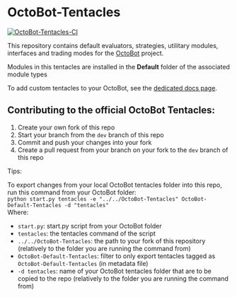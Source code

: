 # OctoBot-Tentacles
[![OctoBot-Tentacles-CI](https://github.com/Drakkar-Software/OctoBot-Tentacles/workflows/OctoBot-Tentacles-CI/badge.svg)](https://github.com/Drakkar-Software/OctoBot-Tentacles/actions)

This repository contains default evaluators, strategies, utilitary modules, interfaces and trading modes for the [OctoBot](https://github.com/Drakkar-Software/OctoBot) project.

Modules in this tentacles are installed in the **Default** folder of the associated module types

To add custom tentacles to your OctoBot, see the [dedicated docs page](https://www.octobot.cloud/guides/octobot-tentacles-development/customize-your-octobot?utm_source=octobot&utm_medium=dk&utm_campaign=regular_open_source_content&utm_content=octobot_tentacles_readme).

## Contributing to the official OctoBot Tentacles:
1. Create your own fork of this repo
2. Start your branch from the `dev` branch of this repo
3. Commit and push your changes into your fork
4. Create a pull request from your branch on your fork to the `dev` branch of this repo

Tips:

To export changes from your local OctoBot tentacles folder into this repo, run this command from your OctoBot folder:   
`python start.py tentacles -e "../../OctoBot-Tentacles" OctoBot-Default-Tentacles -d "tentacles"`  
Where: 
- `start.py`: start.py script from your OctoBot folder
- `tentacles`: the tentacles command of the script
- `../../OctoBot-Tentacles`: the path to your fork of this repository (relatively to the folder you are running the command from)
- `OctoBot-Default-Tentacles`: filter to only export tentacles tagged as `OctoBot-Default-Tentacles` (in metadata file)
- `-d tentacles`: name of your OctoBot tentacles folder that are to be copied to the repo (relatively to the folder you are running the command from)
